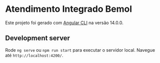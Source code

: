 # Atendimento Integrado Bemol

Este projeto foi gerado com [Angular CLI](https://github.com/angular/angular-cli) na versão 14.0.0.

## Development server

Rode `ng serve` ou `npm run start` para executar o servidor local. Navegue até `http://localhost:4200/`.


